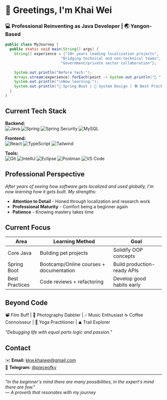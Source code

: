 # 👋 Greetings, I'm Khai Wei 

### 💻 Professional Reinventing as Java Developer | 🌏 Yangon-Based

```java
public class MyJourney {
  public static void main(String[] args) {
    String[] experience = {"10+ years leading localization projects", 
                         "Bridging technical and non-technical teams",
                         "Government/private sector collaboration"};
    
    System.out.println("Before tech:");
    Arrays.stream(experience).forEach(point -> System.out.println("🔹 " + point));
    System.out.println("\nNow learning:");
    System.out.println("🚀 Spring Boot | 🧩 System Design | 🛠️ Best Practices");
  }
}
```

## Current Tech Stack

**Backend:**  
![Java](https://img.shields.io/badge/Java-ED8B00?style=for-the-badge&logo=openjdk&logoColor=white)
![Spring](https://img.shields.io/badge/Spring-6DB33F?style=for-the-badge&logo=spring&logoColor=white)
![Spring Security](https://img.shields.io/badge/Spring_Security-6DB33F?style=for-the-badge&logo=springsecurity&logoColor=white)
![MySQL](https://img.shields.io/badge/MySQL-4479A1?style=for-the-badge&logo=mysql&logoColor=white)

**Frontend:**  
![React](https://img.shields.io/badge/React-61DAFB?style=for-the-badge&logo=react&logoColor=black)
![TypeScript](https://img.shields.io/badge/TypeScript-3178C6?style=for-the-badge&logo=typescript&logoColor=white)
![Tailwind](https://img.shields.io/badge/Tailwind_CSS-06B6D4?style=for-the-badge&logo=tailwindcss&logoColor=white)

**Tools:**  
![Git](https://img.shields.io/badge/Git-F05032?style=for-the-badge&logo=git&logoColor=white)
![IntelliJ](https://img.shields.io/badge/IntelliJ_IDEA-000000?style=for-the-badge&logo=intellijidea&logoColor=white)
![Eclipse](https://img.shields.io/badge/Eclipse-2C2255?style=for-the-badge&logo=eclipseide&logoColor=white)
![Postman](https://img.shields.io/badge/Postman-FF6C37?style=for-the-badge&logo=postman&logoColor=white)
![VS Code](https://img.shields.io/badge/VS_Code-007ACC?style=for-the-badge&logo=visualstudiocode&logoColor=white)


## Professional Perspective

_After years of seeing how software gets localized and used globally, I'm now learning how it gets built. My strengths:_

- **Attention to Detail** - Honed through localization and research work
- **Professional Maturity** - Comfort being a beginner again
- **Patience** - Knowing mastery takes time

## Current Focus

|Area|Learning Method|Goal|
|---|---|---|
|Core Java|Building pet projects|Solidify OOP concepts|
|Spring Boot|Bootcamp/Online courses + documentation|Build production-ready APIs|
|Best Practices|Code reviews + refactoring|Develop good habits early|

## Beyond Code

📽️ Film Buff | 📸 Photography Dabbler | 🎶 Music Enthusiast
☕ Coffee Connoisseur | 🧘 Yoga Practitioner | ⛰️ Trail Explorer  

*"Debugging life with equal parts logic and passion."*

## Contact

✉️ **Email:** kkw.khaiwei@gmail.com  
📱 **Telegram:** [@pieceofky](https://t.me/pieceofky)

---

_"In the beginner's mind there are many possibilities, in the expert's mind there are few."_  
_— A proverb that resonates with my journey_


